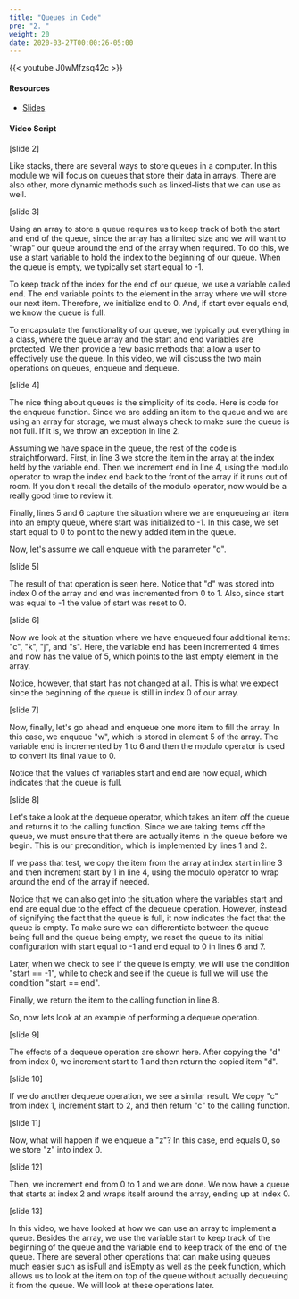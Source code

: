 ```yaml
---
title: "Queues in Code"
pre: "2. "
weight: 20
date: 2020-03-27T00:00:26-05:00
---
```


{{< youtube J0wMfzsq42c >}}

#### Resources

* [Slides](/3-cc310/08-queues/02-queues-in-code-slides.pptx)

#### Video Script

[slide 2]

Like stacks, there are several ways to store queues in a computer. In this
module we will focus on queues that store their data in arrays. There are also
other, more dynamic methods such as linked-lists that we can use as well.

[slide 3]

Using an array to store a queue requires us to keep track of both the start and
end of the queue, since the array has a limited size and we will want to "wrap"
our queue around the end of the array when required. To do this, we use a start
variable to hold the index to the beginning of our queue. When the queue is
empty, we typically set start equal to -1.

To keep track of the index for the end of our queue, we use a variable called
end. The end variable points to the element in the array where we will store our
next item. Therefore, we initialize end to 0. And, if start ever equals end, we
know the queue is full.

To encapsulate the functionality of our queue, we typically put everything in a
class, where the queue array and the start and end variables are protected. We
then provide a few basic methods that allow a user to effectively use the queue.
In this video, we will discuss the two main operations on queues, enqueue and
dequeue.

[slide 4]

The nice thing about queues is the simplicity of its code. Here is code for the
enqueue function. Since we are adding an item to the queue and we are using an
array for storage, we must always check to make sure the queue is not full. If
it is, we throw an exception in line 2.

Assuming we have space in the queue, the rest of the code is straightforward.
First, in line 3 we store the item in the array at the index held by the
variable end. Then we increment end in line 4, using the modulo operator to wrap
the index end back to the front of the array if it runs out of room. If you
don't recall the details of the modulo operator, now would be a really good time
to review it.

Finally, lines 5 and 6 capture the situation where we are enqueueing an item
into an empty queue, where start was initialized to -1. In this case, we set
start equal to 0 to point to the newly added item in the queue.

Now, let's assume we call enqueue with the parameter "d".

[slide 5]

The result of that operation is seen here. Notice that "d" was stored into index
0 of the array and end was incremented from 0 to 1. Also, since start was equal
to -1 the value of start was reset to 0.

[slide 6]

Now we look at the situation where we have enqueued four additional items: "c",
"k", "j", and "s". Here, the variable end has been incremented 4 times and now
has the value of 5, which points to the last empty element in the array.

Notice, however, that start has not changed at all. This is what we expect since
the beginning of the queue is still in index 0 of our array.

[slide 7]

Now, finally, let's go ahead and enqueue one more item to fill the array. In
this case, we enqueue "w", which is stored in element 5 of the array. The
variable end is incremented by 1 to 6 and then the modulo operator is used to
convert its final value to 0.

Notice that the values of variables start and end are now equal, which indicates
that the queue is full.

[slide 8]

Let's take a look at the dequeue operator, which takes an item off the queue and
returns it to the calling function. Since we are taking items off the queue, we
must ensure that there are actually items in the queue before we begin. This is
our precondition, which is implemented by lines 1 and 2.

If we pass that test, we copy the item from the array at index start in line 3
and then increment start by 1 in line 4, using the modulo operator to wrap
around the end of the array if needed.

Notice that we can also get into the situation where the variables start and end
are equal due to the effect of the dequeue operation. However, instead of
signifying the fact that the queue is full, it now indicates the fact that the
queue is empty. To make sure we can differentiate between the queue being full
and the queue being empty, we reset the queue to its initial configuration with
start equal to -1 and end equal to 0 in lines 6 and 7.

Later, when we check to see if the queue is empty, we will use the condition
"start == -1", while to check and see if the queue is full we will use the
condition "start == end".

Finally, we return the item to the calling function in line 8.

So, now lets look at an example of performing a dequeue operation.

[slide 9]

The effects of a dequeue operation are shown here. After copying the "d" from
index 0, we increment start to 1 and then return the copied item "d".

[slide 10]

If we do another dequeue operation, we see a similar result. We copy "c" from
index 1, increment start to 2, and then return "c" to the calling function.

[slide 11]

Now, what will happen if we enqueue a "z"? In this case, end equals 0, so we
store "z" into index 0.

[slide 12]

Then, we increment end from 0 to 1 and we are done. We now have a queue that
starts at index 2 and wraps itself around the array, ending up at index 0.

[slide 13]

In this video, we have looked at how we can use an array to implement a queue.
Besides the array, we use the variable start to keep track of the beginning of
the queue and the variable end to keep track of the end of the queue. There are
several other operations that can make using queues much easier such as isFull
and isEmpty as well as the peek function, which allows us to look at the item on
top of the queue without actually dequeuing it from the queue. We will look at
these operations later.
